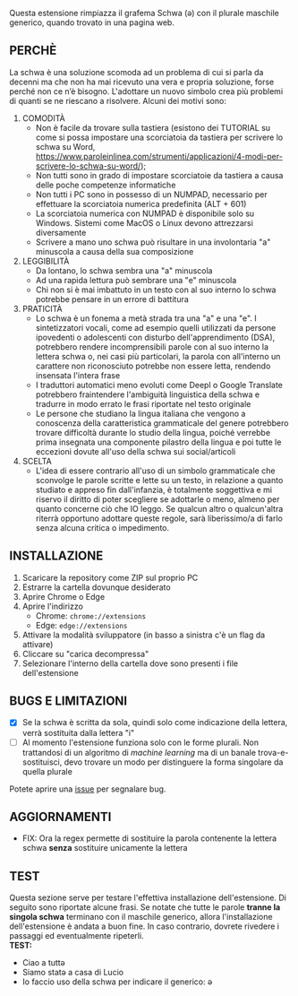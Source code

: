 Questa estensione rimpiazza il grafema Schwa (ə) con il plurale maschile generico, quando trovato in una pagina web.

## PERCHÈ
La schwa è una soluzione scomoda ad un problema di cui si parla da decenni ma che non ha mai ricevuto una vera e propria soluzione, forse perché non ce n’è bisogno.
L'adottare un nuovo simbolo crea più problemi di quanti se ne riescano a risolvere. Alcuni dei motivi sono:
1. COMODITÀ
    - Non è facile da trovare sulla tastiera (esistono dei TUTORIAL su come si possa impostare una scorciatoia da tastiera per scrivere lo schwa su Word, https://www.paroleinlinea.com/strumenti/applicazioni/4-modi-per-scrivere-lo-schwa-su-word/);
    - Non tutti sono in grado di impostare scorciatoie da tastiera a causa delle poche competenze informatiche
    - Non tutti i PC sono in possesso di un NUMPAD, necessario per effettuare la scorciatoia numerica predefinita (ALT + 601)
    - La scorciatoia numerica con NUMPAD è disponibile solo su Windows. Sistemi come MacOS o Linux devono attrezzarsi diversamente
    - Scrivere a mano uno schwa può risultare in una involontaria "a" minuscola a causa della sua composizione
2. LEGGIBILITÀ
    - Da lontano, lo schwa sembra una "a" minuscola
    - Ad una rapida lettura può sembrare una "e" minuscola
    - Chi non si è mai imbattuto in un testo con al suo interno lo schwa potrebbe pensare in un errore di battitura
3. PRATICITÀ
    - Lo schwa è un fonema a metà strada tra una "a" e una "e". I sintetizzatori vocali, come ad esempio quelli utilizzati da persone ipovedenti o adolescenti con disturbo dell'apprendimento (DSA), potrebbero rendere incomprensibili parole con al suo interno la lettera schwa o, nei casi più particolari, la parola con all'interno un carattere non riconosciuto potrebbe non essere letta, rendendo insensata l'intera frase
    - I traduttori automatici meno evoluti come Deepl o Google Translate potrebbero fraintendere l'ambiguità linguistica della schwa e tradurre in modo errato le frasi riportate nel testo originale
    - Le persone che studiano la lingua italiana che vengono a conoscenza della caratteristica grammaticale del genere potrebbero trovare difficoltà durante lo studio della lingua, poiché verrebbe prima insegnata una componente pilastro della lingua e poi tutte le eccezioni dovute all'uso della schwa sui social/articoli
4. SCELTA
    - L'idea di essere contrario all'uso di un simbolo grammaticale che sconvolge le parole scritte e lette su un testo, in relazione a quanto studiato e appreso fin dall'infanzia, è totalmente soggettiva e mi riservo il diritto di poter scegliere se adottarle o meno, almeno per quanto concerne ciò che IO leggo. Se qualcun altro o qualcun'altra riterrà opportuno adottare queste regole, sarà liberissimo/a di farlo senza alcuna critica o impedimento.

## INSTALLAZIONE
1. Scaricare la repository come ZIP sul proprio PC
2. Estrarre la cartella dovunque desiderato
3. Aprire Chrome o Edge
4. Aprire l'indirizzo
    - Chrome: `chrome://extensions`
    - Edge: `edge://extensions`
5. Attivare la modalità sviluppatore (in basso a sinistra c'è un flag da attivare)
6. Cliccare su "carica decompressa"
7. Selezionare l'interno della cartella dove sono presenti i file dell'estensione

## BUGS E LIMITAZIONI
- [x] Se la schwa è scritta da sola, quindi solo come indicazione della lettera, verrà sostituita dalla lettera "i"
- [ ] Al momento l'estensione funziona solo con le forme plurali. Non trattandosi di un algoritmo di *machine learning* ma di un banale trova-e-sostituisci, devo trovare un modo per distinguere la forma singolare da quella plurale

Potete aprire una [issue](https://github.com/frankie-mceyes/NoSchwa/issues) per segnalare bug.

## AGGIORNAMENTI
- FIX: Ora la regex permette di sostituire la parola contenente la lettera schwa **senza** sostituire unicamente la lettera

## TEST
Questa sezione serve per testare l'effettiva installazione dell'estensione.
Di seguito sono riportate alcune frasi. Se notate che tutte le parole **tranne la singola schwa** terminano con il maschile generico, allora l'installazione dell'estensione è andata a buon fine. In caso contrario, dovrete rivedere i passaggi ed eventualmente ripeterli.
<br>
**TEST:**
- Ciao a tuttə
- Siamo statə a casa di Lucio
- Io faccio uso della schwa per indicare il generico: ə
